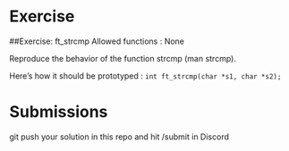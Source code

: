 # Exercise

##Exercise: ft_strcmp
Allowed functions : None

Reproduce the behavior of the function strcmp (man strcmp).

Here’s how it should be prototyped :
`int ft_strcmp(char *s1, char *s2);`
# Submissions 
 git push your solution in this repo and hit /submit in Discord